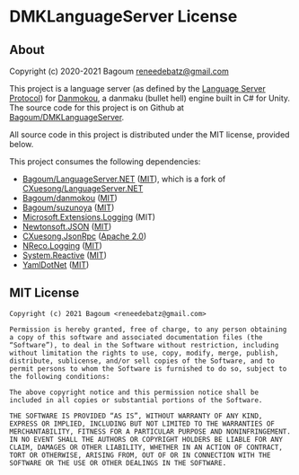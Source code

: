 # DMKLanguageServer License

## About

Copyright (c) 2020-2021 Bagoum <reneedebatz@gmail.com>

This project is a language server (as defined by the [Language Server Protocol](https://microsoft.github.io/language-server-protocol/)) for [Danmokou](https://github.com/Bagoum/danmokou), a danmaku (bullet hell) engine built in C# for Unity. The source code for this project is on Github at [Bagoum/DMKLanguageServer](https://github.com/Bagoum/DMKLanguageServer). 



All source code in this project is distributed under the MIT license, provided below.



This project consumes the following dependencies:

- [Bagoum/LanguageServer.NET](https://github.com/Bagoum/LanguageServer.NET) ([MIT](https://github.com/Bagoum/LanguageServer.NET/blob/master/LICENSE.md)), which is a fork of [CXuesong/LanguageServer.NET](https://github.com/CXuesong/LanguageServer.NET)
- [Bagoum/danmokou](https://github.com/Bagoum/danmokou) ([MIT](https://github.com/Bagoum/danmokou/blob/master/Assets/Danmokou.LICENSE.md))
- [Bagoum/suzunoya](https://github.com/Bagoum/suzunoya) ([MIT](https://github.com/Bagoum/suzunoya/blob/master/Suzunoya.LICENSE.md))
- [Microsoft.Extensions.Logging](https://www.nuget.org/packages/Microsoft.Extensions.Logging) (MIT)
- [Newtonsoft.JSON](https://www.nuget.org/packages/Newtonsoft.Json) ([MIT](https://github.com/JamesNK/Newtonsoft.Json/blob/master/LICENSE.md))
- [CXuesong.JsonRpc](https://github.com/CXuesong/JsonRpc.Standard) ([Apache 2.0](https://github.com/CXuesong/JsonRpc.Standard/blob/master/LICENSE))
- [NReco.Logging](https://github.com/nreco/logging) ([MIT](https://github.com/nreco/logging/blob/master/LICENSE))
- [System.Reactive](https://github.com/dotnet/reactive) ([MIT](https://github.com/dotnet/reactive/blob/main/LICENSE))
- [YamlDotNet](https://github.com/aaubry/YamlDotNet) ([MIT](https://github.com/aaubry/YamlDotNet/blob/master/LICENSE.txt))



## MIT License

```
Copyright (c) 2021 Bagoum <reneedebatz@gmail.com>

Permission is hereby granted, free of charge, to any person obtaining a copy of this software and associated documentation files (the “Software”), to deal in the Software without restriction, including without limitation the rights to use, copy, modify, merge, publish, distribute, sublicense, and/or sell copies of the Software, and to permit persons to whom the Software is furnished to do so, subject to the following conditions:

The above copyright notice and this permission notice shall be included in all copies or substantial portions of the Software.

THE SOFTWARE IS PROVIDED “AS IS”, WITHOUT WARRANTY OF ANY KIND, EXPRESS OR IMPLIED, INCLUDING BUT NOT LIMITED TO THE WARRANTIES OF MERCHANTABILITY, FITNESS FOR A PARTICULAR PURPOSE AND NONINFRINGEMENT. IN NO EVENT SHALL THE AUTHORS OR COPYRIGHT HOLDERS BE LIABLE FOR ANY CLAIM, DAMAGES OR OTHER LIABILITY, WHETHER IN AN ACTION OF CONTRACT, TORT OR OTHERWISE, ARISING FROM, OUT OF OR IN CONNECTION WITH THE SOFTWARE OR THE USE OR OTHER DEALINGS IN THE SOFTWARE.
```

